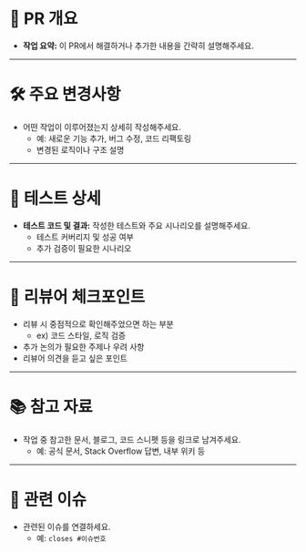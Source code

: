 # 🚀 PR 개요

- **작업 요약:** 이 PR에서 해결하거나 추가한 내용을 간략히 설명해주세요.

---

# 🛠️ 주요 변경사항

- 어떤 작업이 이루어졌는지 상세히 작성해주세요.  
  - 예: 새로운 기능 추가, 버그 수정, 코드 리팩토링  
  - 변경된 로직이나 구조 설명

---

# 🧪 테스트 상세

- **테스트 코드 및 결과:** 작성한 테스트와 주요 시나리오를 설명해주세요.  
  - 테스트 커버리지 및 성공 여부  
  - 추가 검증이 필요한 시나리오

---

# 👀 리뷰어 체크포인트

- 리뷰 시 중점적으로 확인해주었으면 하는 부분  
  - ex) 코드 스타일, 로직 검증  
- 추가 논의가 필요한 주제나 우려 사항  
- 리뷰어 의견을 듣고 싶은 포인트

---

# 📚 참고 자료

- 작업 중 참고한 문서, 블로그, 코드 스니펫 등을 링크로 남겨주세요.  
  - 예: 공식 문서, Stack Overflow 답변, 내부 위키 등

---

# 🎯 관련 이슈

- 관련된 이슈를 연결하세요.  
  - 예: `closes #이슈번호`
